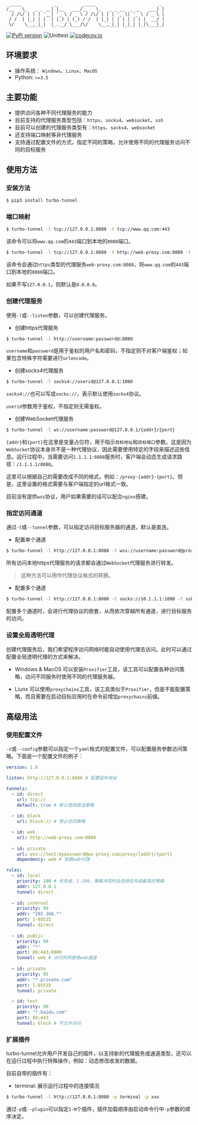 
```
 _____            _          _____                        _ 
/__   \_   _ _ __| |__   ___/__   \_   _ _ __  _ __   ___| |
  / /\/ | | | '__| '_ \ / _ \ / /\/ | | | '_ \| '_ \ / _ \ |
 / /  | |_| | |  | |_) | (_) / /  | |_| | | | | | | |  __/ |
 \/    \__,_|_|  |_.__/ \___/\/    \__,_|_| |_|_| |_|\___|_| 
```

[![PyPi version](https://img.shields.io/pypi/v/turbo-tunnel.svg)](https://pypi.python.org/pypi/turbo-tunnel/) 
![Unittest](https://github.com/drunkdream/turbo-tunnel/workflows/Unittest/badge.svg)
[![codecov.io](https://codecov.io/github/drunkdream/turbo-tunnel/coverage.svg?branch=master)](https://codecov.io/github/drunkdream/turbo-tunnel)

## 环境要求

* 操作系统： `Windows`、`Linux`、`MacOS`
* Python: `>=3.5`

## 主要功能

* 提供访问各种不同代理服务的能力
* 目前支持的代理服务类型包括：`https`、`socks4`、`websocket`、`ssh`
* 目前可以创建的代理服务类型有：`https`、`socks4`、`websocket`
* 还支持端口映射等非代理服务
* 支持通过配置文件的方式，指定不同的策略，允许使用不同的代理服务访问不同的目标服务

## 使用方法

### 安装方法

```bash
$ pip3 install turbo-tunnel
```

### 端口映射

```bash
$ turbo-tunnel -l tcp://127.0.0.1:8080 -t tcp://www.qq.com:443
```

该命令可以将`www.qq.com`的`443`端口到本地的`8080`端口。

```bash
$ turbo-tunnel -l tcp://127.0.0.1:8080 -t http://web-proxy.com:8080 -t tcp://www.qq.com:443
```

该命令会通过`https`类型的代理服务`web-proxy.com:8080`，将`www.qq.com`的`443`端口到本地的`8080`端口。

如果不写`127.0.0.1`，则默认是`0.0.0.0`。

### 创建代理服务

使用`-l`或`--listen`参数，可以创建代理服务。

* 创建https代理服务

```bash
$ turbo-tunnel -l http://username:password@:8080
```

`username`和`password`是用于鉴权的用户名和密码，不指定则不对客户端鉴权；如果包含特殊字符需要进行`urlencode`。



* 创建socks4代理服务

```bash
$ turbo-tunnel -l socks4://userid@127.0.0.1:1080
```

`socks4://`也可以写成`socks://`，表示默认使用`socks4`协议。

`userid`参数用于鉴权，不指定则无需鉴权。

* 创建WebSocket代理服务

```bash
$ turbo-tunnel -l ws://username:password@127.0.0.1/{addr}/{port}
```

`{addr}`和`{port}`在这里是变量占位符，用于指示`目标地址`和`目标端口`参数。这是因为`WebSocket`协议本身并不是一种代理协议，因此需要使用特定的字段来描述这些信息。运行过程中，当需要访问`1.1.1.1:8888`服务时，客户端会动态生成请求路径：`/1.1.1.1/8888`。

这里可以根据自己的需要改成不同的格式，例如：`/proxy-{addr}-{port}`。但是，这里设置的格式需要与客户端指定的url格式一致。

目前没有提供`wss`协议，用户如果需要的话可以配合`nginx`搭建。

### 指定访问通道

通过`-t`或`--tunnel`参数，可以指定访问目标服务器的通道，默认是直连。

* 配置单个通道

```bash
$ turbo-tunnel -l http://127.0.0.1:8080 -t wss://username:password@proxy.com/{addr}/{port}
```

所有访问本地https代理服务的请求都会通过`WebSocket`代理服务进行转发。

> 这种方法可以用作代理协议格式的转换。

* 配置多个通道

```bash
$ turbo-tunnel -l http://127.0.0.1:8080 -t socks://10.1.1.1:1080 -t ssh://username:password@10.2.2.2:22
```

配置多个通道时，会进行代理协议的嵌套，从而依次穿越所有通道，进行目标服务的访问。

### 设置全局透明代理

创建代理服务后，我们希望程序访问网络时能自动使用代理去访问。此时可以通过配置全局透明代理的方式来解决。

* Windows & MacOS 可以安装`Proxifier`工具，该工具可以配置各种访问策略，访问不同服务时使用不同的代理服务器。

* Liunx 可以使用`proxychains`工具，该工具类似于`Proxifier`，但是不能配置策略，而且需要在启动目标应用时在命令前增加`proxychains`前缀。


## 高级用法

### 使用配置文件

`-c`或`--config`参数可以指定一个`yaml`格式的配置文件，可以配置服务参数访问策略。下面是一个配置文件的例子：

```yaml
version: 1.0

listen: http://127.0.0.1:6666 # 配置监听地址

tunnels:
  - id: direct
    url: tcp://
    default: true # 默认使用直连策略
  
  - id: block
    url: block:// # 禁止访问策略

  - id: web
    url: http://web-proxy.com:8080
  
  - id: private
    url: wss://test:mypassword@ws-proxy.com/proxy/{addr}/{port}
    dependency: web # 依赖web代理

rules:
  - id: local
    priority: 100 # 优先级，1-100，策略冲突时会选择优先级最高的策略
    addr: 127.0.0.1
    tunnel: direct
  
  - id: internal
    priority: 99
    addr: "192.168.*"
    port: 1-65535
    tunnel: direct
  
  - id: public
    priority: 90
    addr: "*"
    port: 80;443;8080
    tunnel: web # 访问外网使用web通道
  
  - id: private
    priority: 95
    addr: "*.private.com"
    port: 1-65535
    tunnel: private

  - id: test
    priority: 90
    addr: "*.baidu.com"
    port: 80;443
    tunnel: block # 不允许访问
```

### 扩展插件

turbo-tunnel允许用户开发自己的插件，以支持新的代理服务或通道类型，还可以在运行过程中执行特殊操作，例如：动态修改收发的数据。

目前自带的插件有：

* terminal: 展示运行过程中的连接情况

```bash
$ turbo-tunnel -l http://127.0.0.1:8080 -p terminal -p xxx
```

通过`-p`或`--plugin`可以指定`1-N`个插件，插件加载顺序由启动命令行中`-p`参数的顺序决定。

